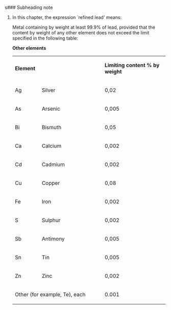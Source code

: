 s### Subheading note

1. In this chapter, the expression `refined lead' means:

    Metal containing by weight at least 99.9% of lead, provided that the content by weight of any other element does not exceed the limit specified in the following table:

    **Other elements**
    
    <table width="100%">
    <tbody>
    <tr>
    <td colspan="2" width="325">
    <p><strong>Element</strong></p>
    </td>
    <td>
    <p><strong>Limiting content % by weight</strong></p>
    </td>
    </tr>
    <tr>
    <td>
    <p>Ag</p>
    </td>
    <td>
    <p>Silver</p>
    </td>
    <td>
    <p>0,02</p>
    </td>
    </tr>
    <tr>
    <td>
    <p>As</p>
    </td>
    <td>
    <p>Arsenic</p>
    </td>
    <td>
    <p>0,005</p>
    </td>
    </tr>
    <tr>
    <td>
    <p>Bi</p>
    </td>
    <td>
    <p>Bismuth</p>
    </td>
    <td>
    <p>0,05</p>
    </td>
    </tr>
    <tr>
    <td>
    <p>Ca</p>
    </td>
    <td>
    <p>Calcium</p>
    </td>
    <td>
    <p>0,002</p>
    </td>
    </tr>
    <tr>
    <td>
    <p>Cd</p>
    </td>
    <td>
    <p>Cadmium</p>
    </td>
    <td>
    <p>0,002</p>
    </td>
    </tr>
    <tr>
    <td>
    <p>Cu</p>
    </td>
    <td>
    <p>Copper</p>
    </td>
    <td>
    <p>0,08</p>
    </td>
    </tr>
    <tr>
    <td>
    <p>Fe</p>
    </td>
    <td>
    <p>Iron</p>
    </td>
    <td>
    <p>0,002</p>
    </td>
    </tr>
    <tr>
    <td>
    <p>S</p>
    </td>
    <td>
    <p>Sulphur</p>
    </td>
    <td>
    <p>0,002</p>
    </td>
    </tr>
    <tr>
    <td>
    <p>Sb</p>
    </td>
    <td>
    <p>Antimony</p>
    </td>
    <td>
    <p>0,005</p>
    </td>
    </tr>
    <tr>
    <td>
    <p>Sn</p>
    </td>
    <td>
    <p>Tin</p>
    </td>
    <td>
    <p>0,005</p>
    </td>
    </tr>
    <tr>
    <td>
    <p>Zn</p>
    </td>
    <td>
    <p>Zinc</p>
    </td>
    <td>
    <p>0,002</p>
    </td>
    </tr>
    <tr>
    <td colspan="2">
    <p>Other (for example, Te), each</p>
    </td>
    <td>
    <p>0.001</p>
    </td>
    </tr>
    </tbody>
    </table>
    
